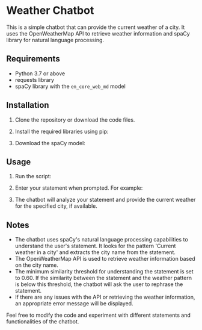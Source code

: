 # Weather Chatbot

This is a simple chatbot that can provide the current weather of a city. It uses the OpenWeatherMap API to retrieve weather information and spaCy library for natural language processing.

## Requirements
- Python 3.7 or above
- requests library
- spaCy library with the `en_core_web_md` model

## Installation
1. Clone the repository or download the code files.
2. Install the required libraries using pip:

3. Download the spaCy model:


## Usage
1. Run the script:
2. Enter your statement when prompted. For example:

3. The chatbot will analyze your statement and provide the current weather for the specified city, if available.

## Notes
- The chatbot uses spaCy's natural language processing capabilities to understand the user's statement. It looks for the pattern 'Current weather in a city' and extracts the city name from the statement.
- The OpenWeatherMap API is used to retrieve weather information based on the city name.
- The minimum similarity threshold for understanding the statement is set to 0.60. If the similarity between the statement and the weather pattern is below this threshold, the chatbot will ask the user to rephrase the statement.
- If there are any issues with the API or retrieving the weather information, an appropriate error message will be displayed.

Feel free to modify the code and experiment with different statements and functionalities of the chatbot.
